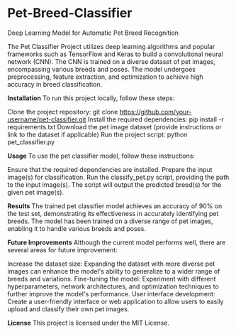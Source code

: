 # Pet-Breed-Classifier
Deep Learning Model for Automatic Pet Breed Recognition

The Pet Classifier Project utilizes deep learning algorithms and popular frameworks such as TensorFlow and Keras to build a convolutional neural network (CNN). The CNN is trained on a diverse dataset of pet images, encompassing various breeds and poses. The model undergoes preprocessing, feature extraction, and optimization to achieve high accuracy in breed classification.

**Installation**
To run this project locally, follow these steps:

Clone the project repository: git clone https://github.com/your-username/pet-classifier.git
Install the required dependencies: pip install -r requirements.txt
Download the pet image dataset (provide instructions or link to the dataset if applicable)
Run the project script: python pet_classifier.py

**Usage**
To use the pet classifier model, follow these instructions:

Ensure that the required dependencies are installed.
Prepare the input image(s) for classification.
Run the classify_pet.py script, providing the path to the input image(s).
The script will output the predicted breed(s) for the given pet image(s).

**Results**
The trained pet classifier model achieves an accuracy of 90% on the test set, demonstrating its effectiveness in accurately identifying pet breeds. The model has been trained on a diverse range of pet images, enabling it to handle various breeds and poses.


**Future Improvements**
Although the current model performs well, there are several areas for future improvement:

Increase the dataset size: Expanding the dataset with more diverse pet images can enhance the model's ability to generalize to a wider range of breeds and variations.
Fine-tuning the model: Experiment with different hyperparameters, network architectures, and optimization techniques to further improve the model's performance.
User interface development: Create a user-friendly interface or web application to allow users to easily upload and classify their own pet images.

**License**
This project is licensed under the MIT License.
